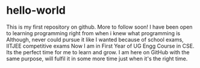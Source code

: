 # hello-world
This is my first repository on github. More to follow soon!
I have been open to learning programming right from when i knew what programming is
Although, never could pursue it like I wanted because of school exams, IITJEE competitive exams
Now I am in First Year of UG Engg Course in CSE. Its the perfect time for me to learn and grow.
I am here on GitHub with the same purpose, will fulfil it in some more time just when it's the right time.
